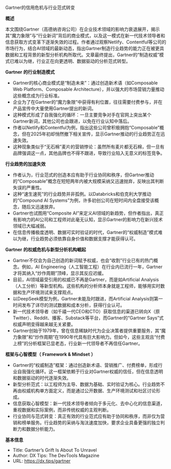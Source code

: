 Gartner的信用危机与行业范式转变

  

**概述**

  

本文围绕Gartner（高德纳咨询公司）在企业技术领域的影响力衰退展开，揭示其“魔力象限”与“行业新词”背后的商业模式，以及这一模式在新一代技术领导者和信息获取方式变革下逐渐失效的过程。作者通过观察Netlify、Contentful等公司的市场行为，结合AI领域的最新动态，指出Gartner制造行业趋势的能力正在被更具数据和工程背景的新型分析机构所取代。文章最终提出，Gartner的“制造权威”模式已难以为继，行业正在向更透明、数据驱动的分析范式转型。

  

**Gartner** **的行业制造模式**

- Gartner的核心商业模式是“制造未来”：通过创造新术语（如Composable Web Platform、Composable Architecture），并以强大的市场营销力量推动这些概念成为行业标准。
- 企业为了在Gartner的“魔力象限”中获得有利位置，往往需要付费参与，并在产品宣传中大量使用Gartner提出的新词。
- 这种模式形成了自我强化的循环：一旦主要竞争对手在官网上突出某个Gartner新词，其他公司也会跟进，以免在行业认知中落后。
- 作者以Netlify和Contentful为例，指出这些公司曾积极拥抱“Composable”概念，但在2025年初却悄然撤下相关宣传，显示Gartner推动的行业趋势正在迅速失效。
- 这种现象类似于“无石棉”麦片的营销悖论：虽然所有麦片都无石棉，但一旦有品牌强调这一点，其他品牌也不得不跟进，导致行业陷入无意义的标签竞争。

  

**行业趋势的加速失效**

- 作者认为，行业范式的创造本应有助于行业协同和秩序，但Gartner推动的“Composable”概念在短短两年内被大规模采纳又迅速抛弃，反映出其判断失误的严重性。
- 这种“速生速死”的行业趋势并非孤例。以Databricks和伯克利大学推动的“Compound AI Systems”为例，许多初创公司在短时间内全盘接受该概念，随后又迅速放弃。
- Gartner也试图用“Composite AI”来定义AI领域的新趋势，但作者指出，真正有影响力的AI公司和工程师对此毫无认知，显示Gartner的影响力在新兴技术领域已大幅减弱。
- 在信息传播极度透明、数据可实时验证的时代，Gartner的“权威制造”模式难以为继，行业趋势必须依靠自身价值和数据支撑才能获得认可。

  

**Gartner** **的权威危机与新型分析机构崛起**

- Gartner不仅会为自己创造的新词赋予权威，也会“收割”行业已有的热门概念。例如，AI Engineering（人工智能工程）在行业内已流行一年，Gartner才将其纳入“炒作周期”顶峰，显示其反应迟缓。
- 目前，AI领域最受引用的权威已不再是Gartner，而是如Artificial Analysis（人工分析）等新型机构。这些机构的分析师本身就是工程师，能够用实时数据和生产环境测试来支撑观点。
- 以DeepSeek模型为例，Gartner未能及时跟进，而Artificial Analysis则第一时间发布了详尽的测试数据和成本分析，获得行业认可。
- 新一代技术领导者（如千禧一代CEO和CTO）获取信息的渠道已转向X（原Twitter）、Reddit、播客、Substack等平台，而Gartner的“Gartner Says”式权威声明变得越来越无关紧要。
- Gartner创始于1979年，曾在信息稀缺时代为企业决策者提供重要服务，其“魔力象限”和“炒作周期”在1990年代具有巨大影响力。但如今，这些主观且“付费上榜”的分析框架已显老态，行业新一代领导者不再信任Gartner。

  

**框架与心智模型（** **Framework & Mindset** **）**

- Gartner的“权威制造”框架：通过创造新术语、营销推广、付费榜单，形成行业自我强化循环。这一框架依赖于行业对Gartner权威的信任，但在信息透明和数据驱动的时代逐渐失效。
- 新型分析范式：以工程师为主导、数据为基础、实时验证为核心。行业趋势不再由权威机构单方面定义，而是通过公开数据、生产环境测试和社区讨论形成。
- 信息获取心智模型：新一代技术领导者倾向于多元化、去中心化的信息渠道，重视数据和实际案例，而非传统权威的主观判断。
- 行业协同与范式转变：真正有效的行业范式应有助于协同和秩序，而非仅为营销和榜单服务。行业趋势的采纳与淘汰速度加快，要求企业具备更强的独立判断力和数据分析能力。

  

**基本信息**

- Title: Gartner’s Grift Is About To Unravel
- Author: DX Tips: The DevTools Magazine
- URL: https://dx.tips/gartner